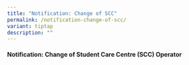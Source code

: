 ```yaml
---
title: "Notification: Change of SCC"
permalink: /notification-change-of-scc/
variant: tiptap
description: ""
---
```

<h4><strong>Notification: Change of Student Care Centre (SCC) Operator</strong></h4>
<p></p>